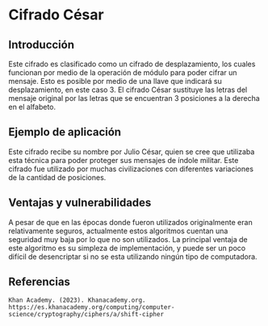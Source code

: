 # Cifrado César

## Introducción
Este cifrado es clasificado como un cifrado de desplazamiento, los cuales funcionan por medio de la operación de módulo para poder cifrar un mensaje. Esto es posible por medio de una llave que indicará su desplazamiento, en este caso 3. El cifrado César sustituye las letras del mensaje original por las letras que se encuentran 3 posiciones a la derecha en el alfabeto.
## Ejemplo de aplicación
Este cifrado recibe su nombre por Julio César, quien se cree que utilizaba esta técnica para poder proteger sus mensajes de índole militar. Este cifrado fue utilizado por muchas civilizaciones con diferentes variaciones de la cantidad de posiciones.
## Ventajas y vulnerabilidades
A pesar de que en las épocas donde fueron utilizados originalmente eran relativamente seguros, actualmente estos algoritmos cuentan una seguridad muy baja por lo que no son utilizados. La principal ventaja de este algoritmo es su simpleza de implementación, y puede ser un poco difícil de desencriptar si no se esta utilizando ningún tipo de computadora.

## Referencias
``` 
Khan Academy. (2023). Khanacademy.org. https://es.khanacademy.org/computing/computer-science/cryptography/ciphers/a/shift-cipher
```